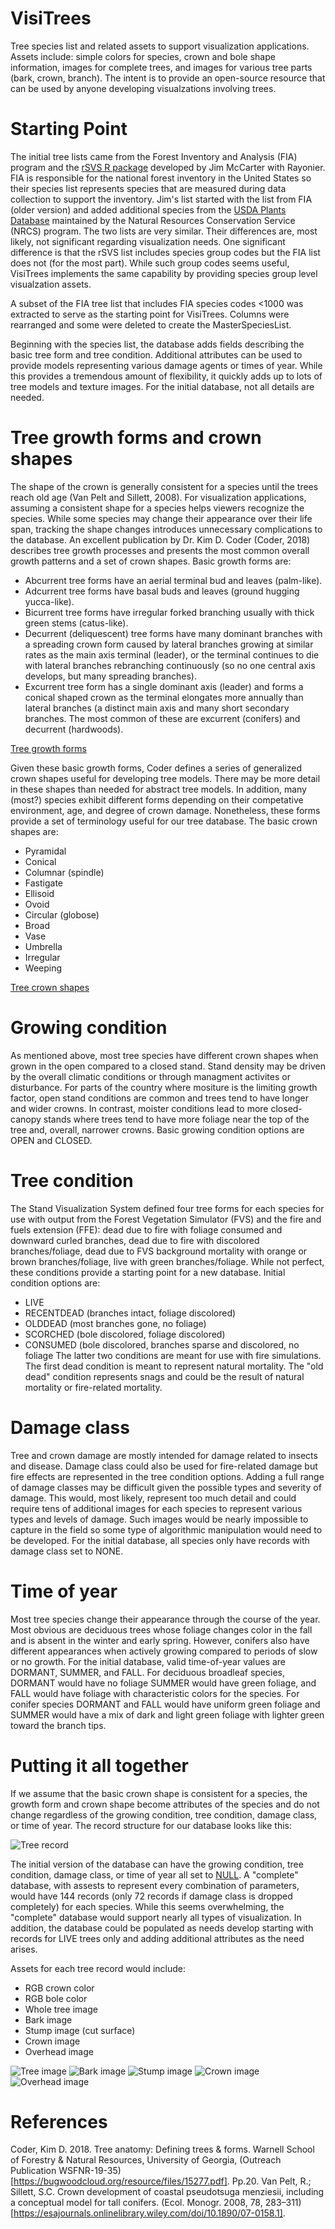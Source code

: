 # VisiTrees
Tree species list and related assets to support visualization applications. Assets include: simple colors for species, crown and bole shape information, images for complete trees, and images for various tree parts (bark, crown, branch). The intent is to provide an open-source resource that can be used by anyone developing visualzations involving trees.

# Starting Point
The initial tree lists came from the Forest Inventory and Analysis (FIA) program and the [rSVS R package](https://github.com/Rayonier/rSVS) developed by Jim McCarter with Rayonier. FIA is responsible for the national forest inventory in the United States so their species list represents species that are measured during data collection to support the inventory. Jim's list started with the list from FIA (older version) and added additional species from the [USDA Plants Database](https://plants.usda.gov/home) maintained by the Natural Resources Conservation Service (NRCS) program. The two lists are very similar. Their differences are, most likely, not significant regarding visualization needs. One significant difference is that the rSVS list includes species group codes but the FIA list does not (for the most part). While such group codes seems useful, VisiTrees implements the same capability by providing species group level visualzation assets.

A subset of the FIA tree list that includes FIA species codes <1000 was extracted to serve as the starting point for VisiTrees. Columns were rearranged and some were deleted to create the MasterSpeciesList.

Beginning with the species list, the database adds fields describing the basic tree form and tree condition. Additional attributes can be used to provide models representing various damage agents or times of year. While this provides a tremendous amount of flexibility, it quickly adds up to lots of tree models and texture images. For the initial database, not all details are needed.

# Tree growth forms and crown shapes
The shape of the crown is generally consistent for a species until the trees reach old age (Van Pelt and Sillett, 2008). For visualization applications, assuming a consistent shape for a species helps viewers recognize the species. While some species may change their appearance over their life span, tracking the shape changes introduces unnecessary complications to the database. An excellent publication by Dr. Kim D. Coder (Coder, 2018) describes tree growth processes and presents the most common overall growth patterns and a set of crown shapes. Basic growth forms are:
* Abcurrent tree forms have an aerial terminal bud and leaves (palm-like).
* Adcurrent tree forms have basal buds and leaves (ground hugging yucca-like).
* Bicurrent tree forms have irregular forked branching usually with thick green stems (catus-like).
* Decurrent (deliquescent) tree forms have many dominant branches with a spreading crown form caused by lateral branches growing at similar rates as the main axis terminal (leader), or the terminal continues to die with lateral branches rebranching continuously (so no one central axis develops, but many spreading branches).
* Excurrent tree form has a single dominant axis (leader) and forms a conical shaped crown as the terminal elongates more annually than lateral branches (a distinct main axis and many short secondary branches.
The most common of these are excurrent (conifers) and decurrent (hardwoods).

[Tree growth forms](./images/CrownArchitectures.png)

Given these basic growth forms, Coder defines a series of generalized crown shapes useful for developing tree models. There may be more detail in these shapes than needed for abstract tree models. In addition, many (most?) species exhibit different forms depending on their competative environment, age, and degree of crown damage. Nonetheless, these forms provide a set of terminology useful for our tree database. The basic crown shapes are:
* Pyramidal
* Conical
* Columnar (spindle)
* Fastigate
* Ellisoid
* Ovoid
* Circular (globose)
* Broad
* Vase
* Umbrella
* Irregular
* Weeping

[Tree crown shapes](./images/CrownShapeImages.png)

# Growing condition
As mentioned above, most tree species have different crown shapes when grown in the open compared to a closed stand. Stand density may be driven by the overall climatic conditions or through managment activites or disturbance. For parts of the country where mositure is the limiting growth factor, open stand conditions are common and trees tend to have longer and wider crowns. In contrast, moister conditions lead to more closed-canopy stands where trees tend to have more foliage near the top of the tree and, overall, narrower crowns. Basic growing condition options are OPEN and CLOSED.

# Tree condition
The Stand Visualization System defined four tree forms for each species for use with output from the Forest Vegetation Simulator (FVS) and the fire and fuels extension (FFE): dead due to fire with foliage consumed and downward curled branches, dead due to fire with discolored branches/foliage, dead due to FVS background mortality with orange or brown branches/foliage, live with green branches/foliage. While not perfect, these conditions provide a starting point for a new database. Initial condition options are:
* LIVE
* RECENTDEAD (branches intact, foliage discolored)
* OLDDEAD (most branches gone, no foliage)
* SCORCHED (bole discolored, foliage discolored)
* CONSUMED (bole discolored, branches sparse and discolored, no foliage
The latter two conditions are meant for use with fire simulations. The first dead condition is meant to represent natural mortality. The "old dead" condition represents snags and could be the result of natural mortality or fire-related mortality.

# Damage class
Tree and crown damage are mostly intended for damage related to insects and disease. Damage class could also be used for fire-related damage but fire effects are represented in the tree condition options. Adding a full range of damage classes may be difficult given the possible types and severity of damage. This would, most likely, represent too much detail and could require tens of additional images for each species to represent various types and levels of damage. Such images would be nearly impossible to capture in the field so some type of algorithmic manipulation would need to be developed. For the initial database, all species only have records with damage class set to NONE.

# Time of year
Most tree species change their appearance through the course of the year. Most obvious are deciduous trees whose foliage changes color in the fall and is absent in the winter and early spring. However, conifers also have different appearances when actively growing compared to periods of slow or no growth. For the initial database, valid time-of-year values are DORMANT, SUMMER, and FALL. For deciduous broadleaf species, DORMANT would have no foliage SUMMER would have green foliage, and FALL would have foliage with characteristic colors for the species. For conifer species DORMANT and FALL would have uniform green foliage and SUMMER would have a mix of dark and light green foliage with lighter green toward the branch tips.

# Putting it all together
If we assume that the basic crown shape is consistent for a species, the growth form and crown shape become attributes of the species and do not change regardless of the growing condition, tree condition, damage class, or time of year. The record structure for our database looks like this:

![Tree record](./images/database.png)

The initial version of the database can have the growing condition, tree condition, damage class, or time of year all set to [NULL](## "blank field or a specific value that works with a database query"). A "complete" database, with assests to represent every combination of parameters, would have 144 records (only 72 records if damage class is dropped completely) for each species. While this seems overwhelming, the "complete" database would support nearly all types of visualization. In addition, the database could be populated as needs develop starting with records for LIVE trees only and adding additional attributes as the need arises.

Assets for each tree record would include:
* RGB crown color
* RGB bole color
* Whole tree image
* Bark image
* Stump image (cut surface)
* Crown image
* Overhead image

![Tree image](./assets/PSME_tree.png) ![Bark image](./assets/PSME_bark.png) ![Stump image](./assets/PSME_stump.png) ![Crown image](./assets/PSME_crown.png) ![Overhead image](./PSME_overhead.png)
# References
Coder, Kim D. 2018. Tree anatomy: Defining trees & forms. Warnell School of Forestry & Natural Resources, University of Georgia, (Outreach Publication WSFNR-19-35)[https://bugwoodcloud.org/resource/files/15277.pdf]. Pp.20.
Van Pelt, R.; Sillett, S.C. Crown development of coastal pseudotsuga menziesii, including a conceptual model for tall conifers. (Ecol. Monogr. 2008, 78, 283–311)[https://esajournals.onlinelibrary.wiley.com/doi/10.1890/07-0158.1].
